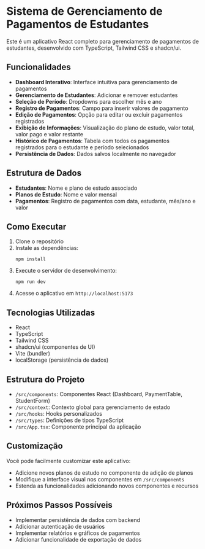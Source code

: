 # Sistema de Gerenciamento de Pagamentos de Estudantes

Este é um aplicativo React completo para gerenciamento de pagamentos de estudantes, desenvolvido com TypeScript, Tailwind CSS e shadcn/ui.

## Funcionalidades

- **Dashboard Interativo**: Interface intuitiva para gerenciamento de pagamentos
- **Gerenciamento de Estudantes**: Adicionar e remover estudantes
- **Seleção de Período**: Dropdowns para escolher mês e ano
- **Registro de Pagamentos**: Campo para inserir valores de pagamento
- **Edição de Pagamentos**: Opção para editar ou excluir pagamentos registrados
- **Exibição de Informações**: Visualização do plano de estudo, valor total, valor pago e valor restante
- **Histórico de Pagamentos**: Tabela com todos os pagamentos registrados para o estudante e período selecionados
- **Persistência de Dados**: Dados salvos localmente no navegador

## Estrutura de Dados

- **Estudantes**: Nome e plano de estudo associado
- **Planos de Estudo**: Nome e valor mensal
- **Pagamentos**: Registro de pagamentos com data, estudante, mês/ano e valor

## Como Executar

1. Clone o repositório
2. Instale as dependências:
   ```
   npm install
   ```
3. Execute o servidor de desenvolvimento:
   ```
   npm run dev
   ```
4. Acesse o aplicativo em `http://localhost:5173`

## Tecnologias Utilizadas

- React
- TypeScript
- Tailwind CSS
- shadcn/ui (componentes de UI)
- Vite (bundler)
- localStorage (persistência de dados)

## Estrutura do Projeto

- `/src/components`: Componentes React (Dashboard, PaymentTable, StudentForm)
- `/src/context`: Contexto global para gerenciamento de estado
- `/src/hooks`: Hooks personalizados
- `/src/types`: Definições de tipos TypeScript
- `/src/App.tsx`: Componente principal da aplicação

## Customização

Você pode facilmente customizar este aplicativo:

- Adicione novos planos de estudo no componente de adição de planos
- Modifique a interface visual nos componentes em `/src/components`
- Estenda as funcionalidades adicionando novos componentes e recursos

## Próximos Passos Possíveis

- Implementar persistência de dados com backend
- Adicionar autenticação de usuários
- Implementar relatórios e gráficos de pagamentos
- Adicionar funcionalidade de exportação de dados
